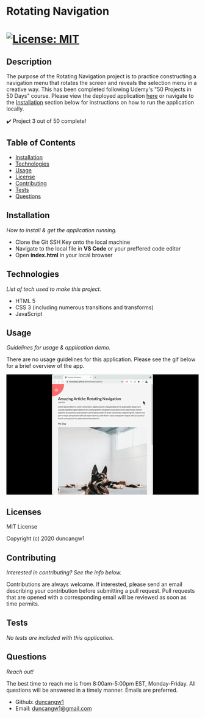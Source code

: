 # Rotating Navigation

# [![License: MIT](https://img.shields.io/badge/License-MIT-yellow.svg)](https://opensource.org/licenses/MIT)

## Description

The purpose of the Rotating Navigation project is to practice constructing a navigation menu that rotates the screen and reveals the selection menu in a creative way. This has been completed following Udemy's "50 Projects in 50 Days" course. Please view the deployed application [here](https://duncangw1.github.io/RotatingNavigation/) or navigate to the [Installation](#installation) section below for instructions on how to run the application locally.

:heavy_check_mark: Project 3 out of 50 complete!

## Table of Contents

- [Installation](#installation)
- [Technologies](#technologies)
- [Usage](#usage)
- [License](#licenses)
- [Contributing](#contributing)
- [Tests](#tests)
- [Questions](#questions)

## Installation

_How to install & get the application running._

- Clone the Git SSH Key onto the local machine
- Navigate to the local file in **VS Code** or your preffered code editor
- Open **index.html** in your local browser

## Technologies

_List of tech used to make this project._

- HTML 5
- CSS 3 (including numerous transitions and transforms)
- JavaScript

## Usage

_Guidelines for usage & application demo._

There are no usage guidelines for this application. Please see the gif below for a brief overview of the app.

![Rotating Navigation Demo](assets/images/RotatingNavigationDemo.gif)

## Licenses

MIT License

Copyright (c) 2020 duncangw1

## Contributing

_Interested in contributing? See the info below._

Contributions are always welcome. If interested, please send an email describing your contribution before submitting a pull request. Pull requests that are opened with a corresponding email will be reviewed as soon as time permits.

## Tests

_No tests are included with this application._

## Questions

_Reach out!_

The best time to reach me is from 8:00am-5:00pm EST, Monday-Friday. All questions will be answered in a timely manner. Emails are preferred.

- Github: [duncangw1](https://github.com/duncangw1)
- Email: duncangw1@gmail.com

